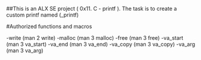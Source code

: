 ##This is an ALX SE project ( 0x11. C - printf ). The task is to create a custom printf named (_printf)

#Authorized functions and macros



-write (man 2 write) -malloc (man 3 malloc) -free (man 3 free) -va_start (man 3 va_start) -va_end (man 3 va_end) -va_copy (man 3 va_copy) -va_arg (man 3 va_arg)

